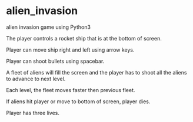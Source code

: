 # alien_invasion
alien invasion game using Python3

The player controls a rocket ship that is at the bottom of screen.

Player can move ship right and left using arrow keys.

Player can shoot bullets using spacebar.

A fleet of aliens will fill the screen and the player has to shoot all the aliens to advance to next level. 

Each level, the fleet moves faster then previous fleet.

If aliens hit player or move to bottom of screen, player dies.

Player has three lives.
